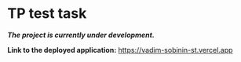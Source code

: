 # TP test task

**_The project is currently under development._**

**Link to the deployed application:** https://vadim-sobinin-st.vercel.app
